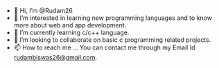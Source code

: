 - 👋 Hi, I’m @Rudam26
- 👀 I’m interested in learning new programming languages and to know more about web and app development.
- 🌱 I’m currently learning c/c++ language.
- 💞️ I’m looking to collaborate on basic c programming related projects.
- 📫 How to reach me ... You can contact me through my Email Id rudambiswas26@gmail.com.

<!---
Rudam26/Rudam26 is a ✨ special ✨ repository because its `README.md` (this file) appears on your GitHub profile.
You can click the Preview link to take a look at your changes.
--->
